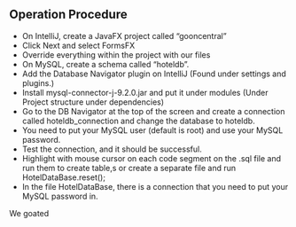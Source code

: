 ## Operation Procedure
* On IntelliJ, create a JavaFX project called “gooncentral”
* Click Next and select FormsFX
* Override everything within the project with our files
* On MySQL, create a schema called “hoteldb”.
* Add the Database Navigator plugin on IntelliJ (Found under settings and plugins.)
* Install mysql-connector-j-9.2.0.jar and put it under modules (Under Project structure under dependencies)
* Go to the DB Navigator at the top of the screen and create a connection called hoteldb_connection and change the database to hoteldb.
* You need to put your MySQL user (default is root) and use your MySQL password.
* Test the connection, and it should be successful.
* Highlight with mouse cursor on each code segment on the .sql file and run them to create table,s or create a separate file and run HotelDataBase.reset();
* In the file HotelDataBase, there is a connection that you need to put your MySQL password in.

We goated
